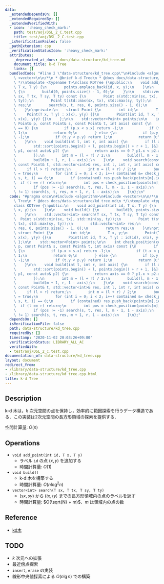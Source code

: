 ```yaml
---
data:
  _extendedDependsOn: []
  _extendedRequiredBy: []
  _extendedVerifiedWith:
  - icon: ':heavy_check_mark:'
    path: test/aoj/DSL_2_C.test.cpp
    title: test/aoj/DSL_2_C.test.cpp
  _isVerificationFailed: false
  _pathExtension: cpp
  _verificationStatusIcon: ':heavy_check_mark:'
  attributes:
    _deprecated_at_docs: docs/data-structure/kd_tree.md
    document_title: k-d Tree
    links: []
  bundledCode: "#line 2 \"data-structure/kd_tree.cpp\"\n#include <algorithm>\n#include\
    \ <vector>\n\n/*\n * @brief k-d Tree\n * @docs docs/data-structure/kd_tree.md\n\
    \ */\ntemplate <typename T>\nclass KDTree {\npublic:\n    void add_point(int id,\
    \ T x, T y) {\n        points.emplace_back(id, x, y);\n    }\n\n    void build()\
    \ {\n        build(0, points.size() - 1, 0);\n    }\n\n    std::vector<int> search(T\
    \ sx, T tx, T sy, T ty) const {\n        Point s(std::min(sx, tx), std::min(sy,\
    \ ty));\n        Point t(std::max(sx, tx), std::max(sy, ty));\n        std::vector<int>\
    \ res;\n        search(s, t, res, 0, points.size() - 1, 0);\n        return res;\n\
    \    }\n\nprivate:\n    struct Point {\n        int id;\n        T x, y;\n   \
    \     Point(T x, T y) : x(x), y(y) {}\n        Point(int id, T x, T y) : id(id),\
    \ x(x), y(y) {}\n    };\n\n    std::vector<Point> points;\n\n    int check_position(const\
    \ Point& p, const Point& s, const Point& t, int axis) const {\n        if (axis\
    \ == 0) {\n            if (p.x < s.x) return -1;\n            if (t.x < p.x) return\
    \ 1;\n            return 0;\n        } else {\n            if (p.y < s.y) return\
    \ -1;\n            if (t.y < p.y) return 1;\n            return 0;\n        }\n\
    \    }\n\n    void build(int l, int r, int axis) {\n        if (l > r) return;\n\
    \        std::sort(points.begin() + l, points.begin() + r + 1, [&](const auto&\
    \ p1, const auto& p2) {\n            return axis == 0 ? p1.x < p2.x : p1.y < p2.y;\n\
    \        });\n        int m = (l + r) / 2;\n        build(l, m - 1, 1 - axis);\n\
    \        build(m + 1, r, 1 - axis);\n    }\n\n    void search(const Point& s,\
    \ const Point& t, std::vector<int>& res, int l, int r, int axis) const {\n   \
    \     if (l > r) return;\n        int m = (l + r) / 2;\n        bool contained\
    \ = true;\n        for (int i = 0; i < 2; i++) contained &= check_position(points[m],\
    \ s, t, i) == 0;\n        if (contained) res.push_back(points[m].id);\n      \
    \  if (l == r) return;\n        int pos = check_position(points[m], s, t, axis);\n\
    \        if (pos != -1) search(s, t, res, l, m - 1, 1 - axis);\n        if (pos\
    \ != 1) search(s, t, res, m + 1, r, 1 - axis);\n    }\n};\n"
  code: "#pragma once\n#include <algorithm>\n#include <vector>\n\n/*\n * @brief k-d\
    \ Tree\n * @docs docs/data-structure/kd_tree.md\n */\ntemplate <typename T>\n\
    class KDTree {\npublic:\n    void add_point(int id, T x, T y) {\n        points.emplace_back(id,\
    \ x, y);\n    }\n\n    void build() {\n        build(0, points.size() - 1, 0);\n\
    \    }\n\n    std::vector<int> search(T sx, T tx, T sy, T ty) const {\n      \
    \  Point s(std::min(sx, tx), std::min(sy, ty));\n        Point t(std::max(sx,\
    \ tx), std::max(sy, ty));\n        std::vector<int> res;\n        search(s, t,\
    \ res, 0, points.size() - 1, 0);\n        return res;\n    }\n\nprivate:\n   \
    \ struct Point {\n        int id;\n        T x, y;\n        Point(T x, T y) :\
    \ x(x), y(y) {}\n        Point(int id, T x, T y) : id(id), x(x), y(y) {}\n   \
    \ };\n\n    std::vector<Point> points;\n\n    int check_position(const Point&\
    \ p, const Point& s, const Point& t, int axis) const {\n        if (axis == 0)\
    \ {\n            if (p.x < s.x) return -1;\n            if (t.x < p.x) return\
    \ 1;\n            return 0;\n        } else {\n            if (p.y < s.y) return\
    \ -1;\n            if (t.y < p.y) return 1;\n            return 0;\n        }\n\
    \    }\n\n    void build(int l, int r, int axis) {\n        if (l > r) return;\n\
    \        std::sort(points.begin() + l, points.begin() + r + 1, [&](const auto&\
    \ p1, const auto& p2) {\n            return axis == 0 ? p1.x < p2.x : p1.y < p2.y;\n\
    \        });\n        int m = (l + r) / 2;\n        build(l, m - 1, 1 - axis);\n\
    \        build(m + 1, r, 1 - axis);\n    }\n\n    void search(const Point& s,\
    \ const Point& t, std::vector<int>& res, int l, int r, int axis) const {\n   \
    \     if (l > r) return;\n        int m = (l + r) / 2;\n        bool contained\
    \ = true;\n        for (int i = 0; i < 2; i++) contained &= check_position(points[m],\
    \ s, t, i) == 0;\n        if (contained) res.push_back(points[m].id);\n      \
    \  if (l == r) return;\n        int pos = check_position(points[m], s, t, axis);\n\
    \        if (pos != -1) search(s, t, res, l, m - 1, 1 - axis);\n        if (pos\
    \ != 1) search(s, t, res, m + 1, r, 1 - axis);\n    }\n};"
  dependsOn: []
  isVerificationFile: false
  path: data-structure/kd_tree.cpp
  requiredBy: []
  timestamp: '2020-11-02 20:03:26+09:00'
  verificationStatus: LIBRARY_ALL_AC
  verifiedWith:
  - test/aoj/DSL_2_C.test.cpp
documentation_of: data-structure/kd_tree.cpp
layout: document
redirect_from:
- /library/data-structure/kd_tree.cpp
- /library/data-structure/kd_tree.cpp.html
title: k-d Tree
---
```

## Description

k-d 木は，$k$ 次元空間の点を保持し，効率的に範囲探索を行うデータ構造である．この実装は2次元空間の長方形領域の探索を提供する．

空間計算量: $O(n)$

## Operations

- `void add_point(int id, T x, T y)`
    - ラベル `id` の点 $(x, y)$ を追加する
    - 時間計算量: $O(1)$
- `void build()`
    - k-d 木を構築する
    - 時間計算量: $O(n\log^2 n)$
- `vector<int> search(T sx, T tx, T sy, T ty)`
    -  $(sx, sy)$ から $(tx, ty)$ までの長方形領域内の点のラベルを返す
    - 時間計算量: $O(\sqrt{N} + m)$．$m$ は領域内の点の数

## Reference

- [kd木](https://ja.wikipedia.org/wiki/Kd%E6%9C%A8)

## TODO

- $k$ 次元への拡張
- 最近傍点探索
- `insert`, `erase` の実装
- 線形中央値探索による $O(n\lg n)$ での構築
